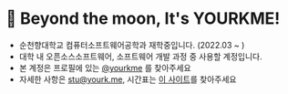 # 🌙 Beyond the moon, It's YOURKME!
- 순천향대학교 컴퓨터소프트웨어공학과 재학중입니다. (2022.03 ~ )
- 대학 내 오픈소스소프트웨어, 소프트웨어 개발 과정 중 사용할 계정입니다.
- 본 계정은 프로필에 있는 [@yourkme](https://github.com/yourkme) 를 찾아주세요
- 자세한 사항은 stu@yourk.me, 시간표는 [이 사이트](https://yourk.notion.site/yourk-me-StudentPage-93e3b1ac75354d90af3115d24cac0bdc)를 찾아주세요
